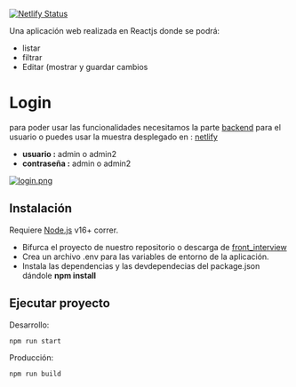 [![Netlify Status](https://api.netlify.com/api/v1/badges/8b0e5d27-cc77-466c-aed2-ee0b4ff093b2/deploy-status)](https://app.netlify.com/sites/interview-app2/deploys)

Una aplicación web realizada en Reactjs donde se podrá:

- listar
- filtrar
- Editar (mostrar y guardar cambios

# Login

para poder usar las funcionalidades necesitamos la parte [backend](https://github.com/brayanmf/back_interview) para el usuario o
puedes usar la muestra desplegado en : [netlify](https://interview-app2.netlify.app/)

- **usuario :** admin o admin2
- **contraseña :** admin o admin2

[![login.png](https://i.postimg.cc/G3X4X1GG/login.png)](https://postimg.cc/LhZ4swy8)

## Instalación

Requiere [Node.js](https://nodejs.org/) v16+ correr.

- Bifurca el proyecto de nuestro repositorio o descarga de [front_interview](https://github.com/brayanmf/front_interview)
- Crea un archivo .env para las variables de entorno de la aplicación.
- Instala las dependencias y las devdependecias del package.json dándole **npm install**

## Ejecutar proyecto

Desarrollo:

```sh
npm run start
```

Producción:

```sh
npm run build
```
